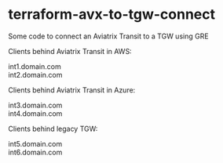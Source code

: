 # terraform-avx-to-tgw-connect
Some code to connect an Aviatrix Transit to a TGW using GRE

Clients behind Aviatrix Transit in AWS:

int1.domain.com  
int2.domain.com

Clients behind Aviatrix Transit in Azure:

int3.domain.com  
int4.domain.com

Clients behind legacy TGW:

int5.domain.com  
int6.domain.com



